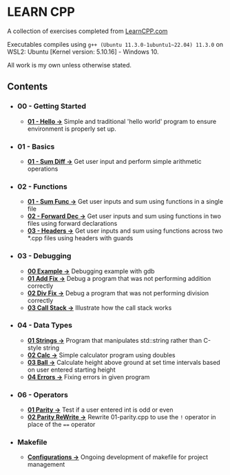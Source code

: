 # LEARN CPP

A collection of exercises completed from [LearnCPP.com](https://www.learncpp.com/)

Executables compiles using `g++ (Ubuntu 11.3.0-1ubuntu1~22.04) 11.3.0` on WSL2: Ubuntu [Kernel version: 5.10.16] - Windows 10.

All work is my own unless otherwise stated.

## Contents

- ### 00 - Getting Started
    - **[01 - Hello &rarr;](./00-GettingStarted/01-hello)** Simple and traditional 'hello world' program to ensure environment is properly set up.
- ### 01 - Basics
    - **[01 - Sum Diff &rarr;](./01-Basics/01-sum_diff/)** Get user input and perform simple arithmetic operations
- ### 02 - Functions
    - **[01 - Sum Func &rarr;](./02-Functions/01-sum_func/)** Get user inputs and sum using functions in a single file
    - **[02 - Forward Dec &rarr;](./02-Functions/02-forward_dec/)** Get user inputs and sum using functions in two files using forward declarations
    - **[03 - Headers &rarr;](./02-Functions/03-headers/)** Get user inputs and sum using functions across two *.cpp files using headers with guards
- ### 03 - Debugging
    - **[00 Example &rarr;](./03-Debugging/00-example/)** Debugging example with gdb
    - **[01 Add Fix &rarr;](./03-Debugging/01-add_fix/)** Debug a program that was not performing addition correctly
    - **[02 Div Fix &rarr;](./03-Debugging/02-div_fix/)** Debug a program that was not performing division correctly
    - **[03 Call Stack &rarr;](./03-Debugging/03-call_stack/)** Illustrate how the call stack works
- ### 04 - Data Types
    - **[01 Strings &rarr;](./04-DataTypes/01-strings/)** Program that manipulates std::string rather than C-style string
    - **[02 Calc &rarr;](./04-DataTypes/02-calc/)** Simple calculator program using doubles
    - **[03 Ball &rarr;](./04-DataTypes/03-ball/)** Calculate height above ground at set time intervals based on user entered starting height
    - **[04 Errors &rarr;](./04-DataTypes/04-errors/)** Fixing errors in given program
- ### 06 - Operators
    - **[01 Parity &rarr;](./06-Operators/01-parity/)** Test if a user entered int is odd or even
    - **[02 Parity ReWrite &rarr;](./06-Operators/02-parity_rewrite.cpp/)** Rewrite 01-parity.cpp to use the `!` operator in place of the `==` operator
- ### Makefile
    - **[Configurations &rarr;](/Makefile/)** Ongoing development of makefile for project management